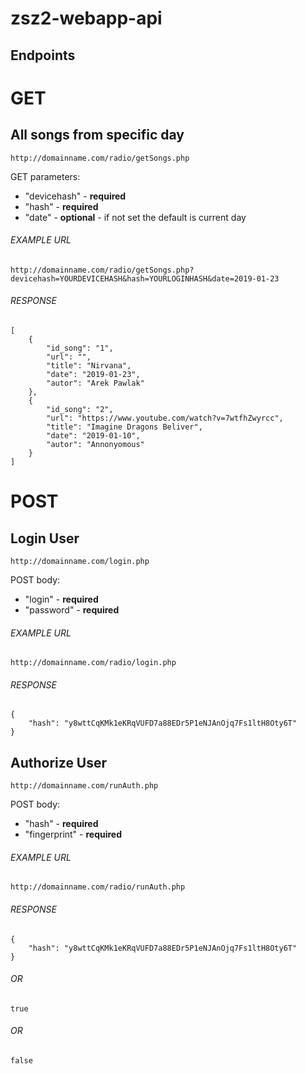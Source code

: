 # zsz2-webapp-api

## Endpoints

# **GET** 

## All songs from specific day

`http://domainname.com/radio/getSongs.php`

GET parameters:
- "devicehash" - **required**
- "hash" - **required**
- "date" - **optional** - if not set the default is current day

###### EXAMPLE URL

```
http://domainname.com/radio/getSongs.php?devicehash=YOURDEVICEHASH&hash=YOURLOGINHASH&date=2019-01-23
```

###### RESPONSE

```
[
    {
        "id_song": "1",
        "url": "",
        "title": "Nirvana",
        "date": "2019-01-23",
        "autor": "Arek Pawlak"
    },
    {
        "id_song": "2",
        "url": "https://www.youtube.com/watch?v=7wtfhZwyrcc",
        "title": "Imagine Dragons Beliver",
        "date": "2019-01-10",
        "autor": "Annonyomous"
    }
]
```
# **POST**

## Login User

`http://domainname.com/login.php`

POST body:
- "login" - **required**
- "password" - **required**

###### EXAMPLE URL

```
http://domainname.com/radio/login.php
```

###### RESPONSE
```
{
    "hash": "y8wttCqKMk1eKRqVUFD7a88EDr5P1eNJAnOjq7Fs1ltH8Oty6T"
}
```

## Authorize User

`http://domainname.com/runAuth.php`

POST body:
- "hash" - **required**
- "fingerprint" - **required**

###### EXAMPLE URL

```
http://domainname.com/radio/runAuth.php
```

###### RESPONSE
```
{
    "hash": "y8wttCqKMk1eKRqVUFD7a88EDr5P1eNJAnOjq7Fs1ltH8Oty6T"
}
```
###### OR
```
true
```
###### OR
```
false
```
